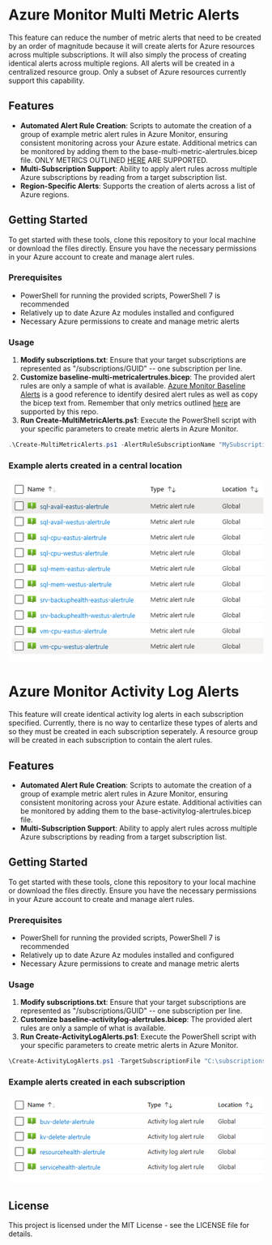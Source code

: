 # Azure Monitor Multi Metric Alerts

This feature can reduce the number of metric alerts that need to be created by an order of magnitude because it will create alerts for Azure resources across multiple subscriptions. It will also simply the process of creating identical alerts across multiple regions. All alerts will be created in a centralized resource group. Only a subset of Azure resources currently support this capability.

## Features

- **Automated Alert Rule Creation**: Scripts to automate the creation of a group of example metric alert rules in Azure Monitor, ensuring consistent monitoring across your Azure estate. Additional metrics can be monitored by adding them to the base-multi-metric-alertrules.bicep file. ONLY METRICS OUTLINED [HERE](https://learn.microsoft.com/en-us/azure/azure-monitor/alerts/alerts-types#monitor-multiple-resources-with-one-alert-rule) ARE SUPPORTED.
- **Multi-Subscription Support**: Ability to apply alert rules across multiple Azure subscriptions by reading from a target subscription list.
- **Region-Specific Alerts**: Supports the creation of alerts across a list of Azure regions.

## Getting Started

To get started with these tools, clone this repository to your local machine or download the files directly. Ensure you have the necessary permissions in your Azure account to create and manage alert rules.

### Prerequisites

- PowerShell for running the provided scripts, PowerShell 7 is recommended
- Relatively up to date Azure Az modules installed and configured
- Necessary Azure permissions to create and manage metric alerts

### Usage

1. **Modify subscriptions.txt**: Ensure that your target subscriptions are represented as "/subscriptions/GUID" -- one subscription per line.
2. **Customize baseline-multi-metricalertrules.bicep**: The provided alert rules are only a sample of what is available. [Azure Monitor Baseline Alerts](https://aka.ms/amba) is a good reference to identify desired alert rules as well as copy the bicep text from. Remember that only metrics outlined [here](https://learn.microsoft.com/en-us/azure/azure-monitor/alerts/alerts-types#monitor-multiple-resources-with-one-alert-rule) are supported by this repo.
3. **Run Create-MultiMetricAlerts.ps1**: Execute the PowerShell script with your specific parameters to create metric alerts in Azure Monitor.
```powershell
.\Create-MultiMetricAlerts.ps1 -AlertRuleSubscriptionName "MySubscription" -AlertRuleResourceGroupName "MyResourceGroup" -TargetSubscriptionFile "C:\subscriptions.txt" -TargetResourceRegion @("eastus", "westus")
```
### Example alerts created in a central location
![example-alerts](https://github.com/marlobello/BicepTemplates/blob/main/AzureMonitor/example-alerts.png?raw=true)

# Azure Monitor Activity Log Alerts

This feature will create identical activity log alerts in each subscription specified. Currently, there is no way to centarlize these types of alerts and so they must be created in each subscription seperately. A resource group will be created in each subscription to contain the alert rules.

## Features

- **Automated Alert Rule Creation**: Scripts to automate the creation of a group of example metric alert rules in Azure Monitor, ensuring consistent monitoring across your Azure estate. Additional activities can be monitored by adding them to the base-activitylog-alertrules.bicep file.
- **Multi-Subscription Support**: Ability to apply alert rules across multiple Azure subscriptions by reading from a target subscription list.

## Getting Started

To get started with these tools, clone this repository to your local machine or download the files directly. Ensure you have the necessary permissions in your Azure account to create and manage alert rules.

### Prerequisites

- PowerShell for running the provided scripts, PowerShell 7 is recommended
- Relatively up to date Azure Az modules installed and configured
- Necessary Azure permissions to create and manage metric alerts

### Usage

1. **Modify subscriptions.txt**: Ensure that your target subscriptions are represented as "/subscriptions/GUID" -- one subscription per line.
2. **Customize baseline-activitylog-alertrules.bicep**: The provided alert rules are only a sample of what is available.
3. **Run Create-ActivityLogAlerts.ps1**: Execute the PowerShell script with your specific parameters to create metric alerts in Azure Monitor.
```powershell
\Create-ActivityLogAlerts.ps1 -TargetSubscriptionFile "C:\subscriptions.txt" -TargetAlertRuleResourceGroupName "MyResourceGroup" -TargetAlertRuleResourceGroupRegion "East US"
```
### Example alerts created in each subscription
![example-alerts](https://github.com/marlobello/BicepTemplates/blob/main/AzureMonitor/example-activity-alerts.png?raw=true)

## License

This project is licensed under the MIT License - see the LICENSE file for details.